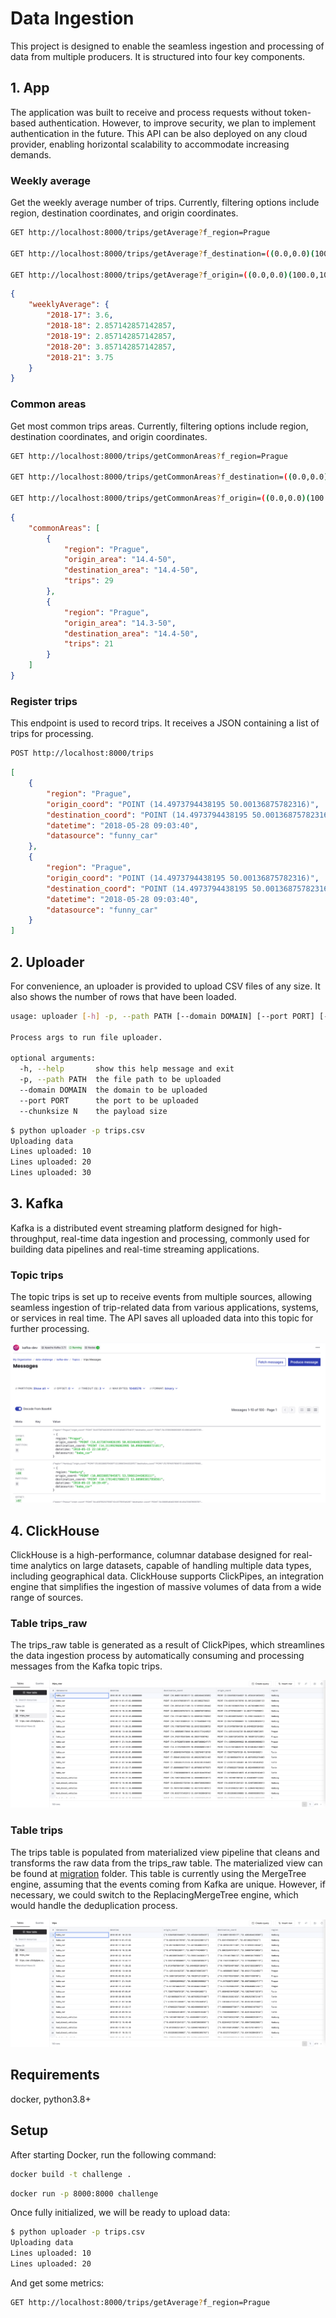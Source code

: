 # Data Ingestion

This project is designed to enable the seamless ingestion and processing of data from multiple producers. It is structured into four key components.

## 1. App

The application was built to receive and process requests without token-based authentication. However, to improve security, we plan to implement authentication in the future. This API can be also deployed on any cloud provider, enabling horizontal scalability to accommodate increasing demands.

### Weekly average

Get the weekly average number of trips. Currently, filtering options include region, destination coordinates, and origin coordinates.

```sh
GET http://localhost:8000/trips/getAverage?f_region=Prague

GET http://localhost:8000/trips/getAverage?f_destination=((0.0,0.0)(100.0,100.0))

GET http://localhost:8000/trips/getAverage?f_origin=((0.0,0.0)(100.0,100.0))
```

```json
{
    "weeklyAverage": {
        "2018-17": 3.6,
        "2018-18": 2.857142857142857,
        "2018-19": 2.857142857142857,
        "2018-20": 3.857142857142857,
        "2018-21": 3.75
    }
}
```

### Common areas

Get most common trips areas. Currently, filtering options include region, destination coordinates, and origin coordinates.

```sh
GET http://localhost:8000/trips/getCommonAreas?f_region=Prague

GET http://localhost:8000/trips/getCommonAreas?f_destination=((0.0,0.0)(100.0,100.0))

GET http://localhost:8000/trips/getCommonAreas?f_origin=((0.0,0.0)(100.0,100.0))
```

```json
{
    "commonAreas": [
        {
            "region": "Prague",
            "origin_area": "14.4-50",
            "destination_area": "14.4-50",
            "trips": 29
        },
        {
            "region": "Prague",
            "origin_area": "14.3-50",
            "destination_area": "14.4-50",
            "trips": 21
        }
    ]
}

```

### Register trips

This endpoint is used to record trips. It receives a JSON containing a list of trips for processing.

```sh
POST http://localhost:8000/trips
```

```json
[
    {
        "region": "Prague",
        "origin_coord": "POINT (14.4973794438195 50.00136875782316)",
        "destination_coord": "POINT (14.4973794438195 50.00136875782316)",
        "datetime": "2018-05-28 09:03:40",
        "datasource": "funny_car"
    },
    {
        "region": "Prague",
        "origin_coord": "POINT (14.4973794438195 50.00136875782316)",
        "destination_coord": "POINT (14.4973794438195 50.00136875782316)",
        "datetime": "2018-05-28 09:03:40",
        "datasource": "funny_car"
    }
]
```

## 2. Uploader

For convenience, an uploader is provided to upload CSV files of any size. It also shows the number of rows that have been loaded.

```sh
usage: uploader [-h] -p, --path PATH [--domain DOMAIN] [--port PORT] [--chunksize N]

Process args to run file uploader.

optional arguments:
  -h, --help       show this help message and exit
  -p, --path PATH  the file path to be uploaded
  --domain DOMAIN  the domain to be uploaded
  --port PORT      the port to be uploaded
  --chunksize N    the payload size
```

```sh
$ python uploader -p trips.csv
Uploading data
Lines uploaded: 10
Lines uploaded: 20
Lines uploaded: 30
```

## 3. Kafka

Kafka is a distributed event streaming platform designed for high-throughput, real-time data ingestion and processing, commonly used for building data pipelines and real-time streaming applications.

### Topic trips

The topic trips is set up to receive events from multiple sources, allowing seamless ingestion of trip-related data from various applications, systems, or services in real time. The API saves all uploaded data into this topic for further processing.

![trips](misc/img/kafka__trips.png)

## 4. ClickHouse

ClickHouse is a high-performance, columnar database designed for real-time analytics on large datasets, capable of handling multiple data types, including geographical data. ClickHouse supports ClickPipes, an integration engine that simplifies the ingestion of massive volumes of data from a wide range of sources.

### Table trips_raw

The trips_raw table is generated as a result of ClickPipes, which streamlines the data ingestion process by automatically consuming and processing messages from the Kafka topic trips.

![trips_raw](misc/img/clickhouse__trips_raw.png)

### Table trips

The trips table is populated from materialized view pipeline that cleans and transforms the raw data from the trips_raw table. The materialized view can be found at [migration](misc/migration) folder. This table is currently using the MergeTree engine, assuming that the events coming from Kafka are unique. However, if necessary, we could switch to the ReplacingMergeTree engine, which would handle the deduplication process.

![trips](misc/img/clickhouse__trips.png)

## Requirements

docker, python3.8+

## Setup

After starting Docker, run the following command:

```sh
docker build -t challenge .
```

```sh
docker run -p 8000:8000 challenge
```

Once fully initialized, we will be ready to upload data:

```sh
$ python uploader -p trips.csv
Uploading data
Lines uploaded: 10
Lines uploaded: 20
```

And get some metrics:

```sh
GET http://localhost:8000/trips/getAverage?f_region=Prague
```
